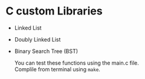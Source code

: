 # C custom Libraries  
  
* Linked List  
* Doubly Linked List  
* Binary Search Tree (BST)  
  
  You can test these functions using the main.c file.  
  Complile from terminal using `make`.
